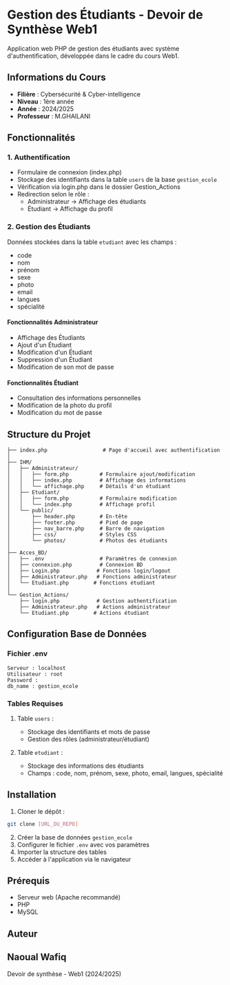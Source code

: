 # Gestion des Étudiants - Devoir de Synthèse Web1

Application web PHP de gestion des étudiants avec système d'authentification, développée dans le cadre du cours Web1.

## Informations du Cours
- **Filière** : Cybersécurité & Cyber-intelligence
- **Niveau** : 1ère année
- **Année** : 2024/2025
- **Professeur** : M.GHAILANI

## Fonctionnalités

### 1. Authentification
- Formulaire de connexion (index.php)
- Stockage des identifiants dans la table `users` de la base `gestion_ecole`
- Vérification via login.php dans le dossier Gestion_Actions
- Redirection selon le rôle :
  - Administrateur → Affichage des étudiants
  - Étudiant → Affichage du profil

### 2. Gestion des Étudiants
Données stockées dans la table `etudiant` avec les champs :
- code
- nom
- prénom
- sexe
- photo
- email
- langues
- spécialité

#### Fonctionnalités Administrateur
- Affichage des Étudiants
- Ajout d'un Étudiant
- Modification d'un Étudiant
- Suppression d'un Étudiant
- Modification de son mot de passe

#### Fonctionnalités Étudiant
- Consultation des informations personnelles
- Modification de la photo du profil
- Modification du mot de passe

## Structure du Projet

```
├── index.php                  # Page d'accueil avec authentification
│
├── IHM/
│   ├── Administrateur/
│   │   ├── form.php          # Formulaire ajout/modification
│   │   ├── index.php         # Affichage des informations
│   │   └── affichage.php     # Détails d'un étudiant
│   ├── Etudiant/
│   │   ├── form.php          # Formulaire modification
│   │   └── index.php         # Affichage profil
│   └── public/
│       ├── header.php        # En-tête
│       ├── footer.php        # Pied de page
│       ├── nav_barre.php     # Barre de navigation
│       ├── css/              # Styles CSS
│       └── photos/           # Photos des étudiants
│
├── Acces_BD/
│   ├── .env                  # Paramètres de connexion
│   ├── connexion.php         # Connexion BD
│   ├── Login.php            # Fonctions login/logout
│   ├── Administrateur.php   # Fonctions administrateur
│   └── Etudiant.php        # Fonctions étudiant
│
└── Gestion_Actions/
    ├── login.php            # Gestion authentification
    ├── Administrateur.php   # Actions administrateur
    └── Etudiant.php        # Actions étudiant
```

## Configuration Base de Données

### Fichier .env
```
Serveur : localhost
Utilisateur : root
Password : 
db_name : gestion_ecole
```

### Tables Requises
1. Table `users` :
   - Stockage des identifiants et mots de passe
   - Gestion des rôles (administrateur/étudiant)

2. Table `etudiant` :
   - Stockage des informations des étudiants
   - Champs : code, nom, prénom, sexe, photo, email, langues, spécialité

## Installation
1. Cloner le dépôt :
```bash
git clone [URL_DU_REPO]
```
2. Créer la base de données `gestion_ecole`
3. Configurer le fichier `.env` avec vos paramètres
4. Importer la structure des tables
5. Accéder à l'application via le navigateur

## Prérequis

- Serveur web (Apache recommandé)
- PHP
- MySQL

## Auteur

Naoual Wafiq
---
Devoir de synthèse - Web1 (2024/2025)
